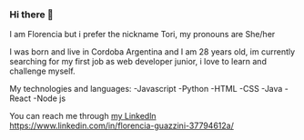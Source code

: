 ### Hi there 👋

I am Florencia but i prefer the nickname Tori, my pronouns are She/her

I was born and live in Cordoba Argentina and I am 28 years old,
im currently searching for my first job as web developer junior, i love to learn and challenge myself.

My technologies and languages:
-Javascript
-Python
-HTML
-CSS
-Java
-React 
-Node js

You can reach me through <a href='https://www.linkedin.com/in/florencia-guazzini-37794612a/' >my Linkedln </a> https://www.linkedin.com/in/florencia-guazzini-37794612a/


<!--
**ToriGuaz/ToriGuaz** is a ✨ _special_ ✨ repository because its `README.md` (this file) appears on your GitHub profile.

Here are some ideas to get you started:

- 🔭 I’m currently working on ...
- 🌱 I’m currently learning ...
- 👯 I’m looking to collaborate on ...
- 🤔 I’m looking for help with ...
- 💬 Ask me about ...
- 📫 How to reach me: ...
- 😄 Pronouns: ...
- ⚡ Fun fact: ...
-->
